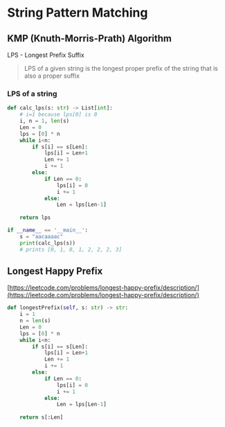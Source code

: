 # String Pattern Matching

## KMP (Knuth-Morris-Prath) Algorithm

LPS - Longest Prefix Suffix

> LPS of a given string is the longest proper prefix of the string that is also a proper suffix

### LPS of a string

```python
def calc_lps(s: str) -> List[int]:
    # i=1 because lps[0] is 0
    i, n = 1, len(s)
    Len = 0
    lps = [0] * n
    while i<n:
        if s[i] == s[Len]:
            lps[i] = Len+1
            Len += 1
            i += 1
        else:
            if Len == 0:
                lps[i] = 0
                i += 1
            else:
                Len = lps[Len-1]
    
    return lps

if __name__ == '__main__':
    s = "aacaaaac"
    print(calc_lps(s))
    # prints [0, 1, 0, 1, 2, 2, 2, 3]
```


## Longest Happy Prefix

[https://leetcode.com/problems/longest-happy-prefix/description/](https://leetcode.com/problems/longest-happy-prefix/description/)

```python
def longestPrefix(self, s: str) -> str:
    i = 1
    n = len(s)
    Len = 0
    lps = [0] * n
    while i<n:
        if s[i] == s[Len]:
            lps[i] = Len+1
            Len += 1
            i += 1
        else:
            if Len == 0:
                lps[i] = 0
                i += 1
            else:
                Len = lps[Len-1]
    
    return s[:Len]
```
